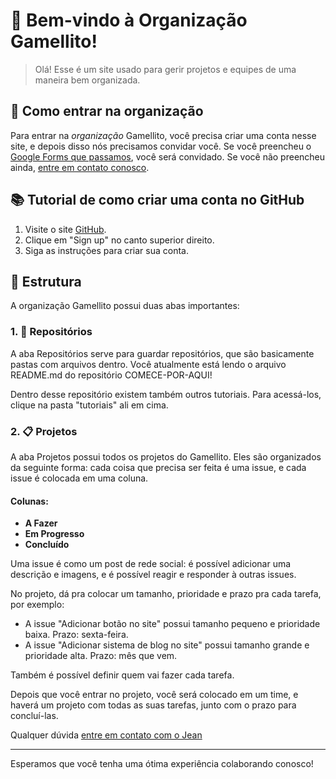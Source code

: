 # 🎉 Bem-vindo à Organização Gamellito!

> Olá! Esse é um site usado para gerir projetos e equipes de uma maneira bem organizada.

## 🚀 Como entrar na organização

Para entrar na *organização* Gamellito, você precisa criar uma conta nesse site, e depois disso nós precisamos convidar você. Se você preencheu o [Google Forms que passamos](https://qrco.de/bfbBrn), você será convidado.
Se você não preencheu ainda, [entre em contato conosco](mailto:projetogamellito@uel.br).

## 📚 Tutorial de como criar uma conta no GitHub

1. Visite o site [GitHub](https://github.com).
2. Clique em "Sign up" no canto superior direito.
3. Siga as instruções para criar sua conta.

## 🏢 Estrutura

A organização Gamellito possui duas abas importantes:

### 1. 📂 Repositórios

A aba Repositórios serve para guardar repositórios, que são basicamente pastas com arquivos dentro. Você atualmente está lendo o arquivo README.md do repositório COMECE-POR-AQUI!

Dentro desse repositório existem também outros tutoriais. Para acessá-los, clique na pasta "tutoriais" ali em cima.

### 2. 📋 Projetos

A aba Projetos possui todos os projetos do Gamellito. Eles são organizados da seguinte forma: cada coisa que precisa ser feita é uma issue, e cada issue é colocada em uma coluna.

#### Colunas:

- **A Fazer** 
- **Em Progresso** 
- **Concluído** 

Uma issue é como um post de rede social: é possível adicionar uma descrição e imagens, e é possível reagir e responder à outras issues.

No projeto, dá pra colocar um tamanho, prioridade e prazo pra cada tarefa, por exemplo:
- A issue "Adicionar botão no site" possui tamanho pequeno e prioridade baixa. Prazo: sexta-feira.
- A issue "Adicionar sistema de blog no site" possui tamanho grande e prioridade alta. Prazo: mês que vem.

Também é possível definir quem vai fazer cada tarefa.

Depois que você entrar no projeto, você será colocado em um time, e haverá um projeto com todas as suas tarefas, junto com o prazo para concluí-las.

Qualquer dúvida [entre em contato com o Jean](mailto:jeancarlopolo@uel.br)

---

Esperamos que você tenha uma ótima experiência colaborando conosco!
